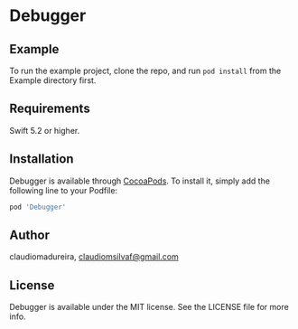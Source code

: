 # Debugger

## Example

To run the example project, clone the repo, and run `pod install` from the Example directory first.

## Requirements

Swift 5.2 or higher.

## Installation

Debugger is available through [CocoaPods](https://cocoapods.org). To install
it, simply add the following line to your Podfile:

```ruby
pod 'Debugger'
```

## Author

claudiomadureira, claudiomsilvaf@gmail.com

## License

Debugger is available under the MIT license. See the LICENSE file for more info.
